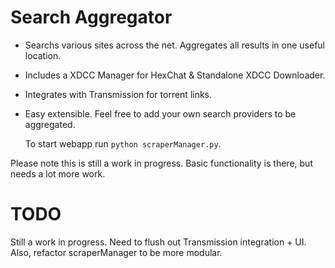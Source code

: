 Search Aggregator
============

* Searchs various sites across the net. Aggregates all results in one useful location.
* Includes a XDCC Manager for HexChat & Standalone XDCC Downloader.
* Integrates with Transmission for torrent links.
* Easy extensible. Feel free to add your own search providers to be aggregated.

  To start webapp run `python scraperManager.py`.
  
Please note this is still a work in progress. Basic functionality is there, but needs a lot more work.

TODO
====
Still a work in progress. Need to flush out Transmission integration + UI. Also, refactor scraperManager to be more modular.
